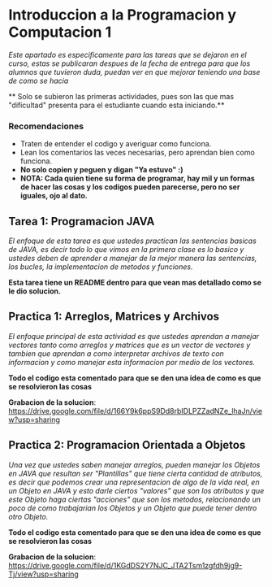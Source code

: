 # Introduccion a la Programacion y Computacion 1

_Este apartado es especificamente para las tareas que se dejaron en el curso, estas se publicaran despues de la fecha de entrega para que los alumnos que tuvieron duda, puedan ver en que mejorar teniendo una base de como se hacia_

** Solo se subieron las primeras actividades, pues son las que mas "dificultad" presenta para el estudiante cuando esta iniciando.**


### Recomendaciones
- Traten de entender el codigo y averiguar como funciona.
- Lean los comentarios las veces necesarias, pero aprendan bien como funciona.
- **No solo copien y peguen y digan "Ya estuvo" :)**
- **NOTA: Cada quien tiene su forma de programar, hay mil y un formas de hacer las cosas y los codigos pueden parecerse, pero no ser iguales, ojo al dato.**

## Tarea 1: Programacion JAVA
_El enfoque de esta tarea es que ustedes practican las sentencias basicas de JAVA, es decir todo lo que vimos en la primera clase es lo basico y ustedes deben de aprender a manejar de la mejor manera las sentencias, los bucles, la implementacion de metodos y funciones._

**Esta tarea tiene un README dentro para que vean mas detallado como se le dio solucion.**

## Practica 1: Arreglos, Matrices y Archivos
_El enfoque principal de esta actividad es que ustedes aprendan a manejar vectores tanto como arreglos y matrices que es un vector de vectores y tambien que aprendan a como interpretar archivos de texto con informacion y como manejar esta informacion por medio de los vectores._

**Todo el codigo esta comentado para que se den una idea de como es que se resolvieron las cosas**

**Grabacion de la solucion**: https://drive.google.com/file/d/166Y9k6ppS9Dd8rbIDLPZZadNZe_lhaJn/view?usp=sharing

## Practica 2: Programacion Orientada a Objetos
_Una vez que ustedes saben manejar arreglos, pueden manejar los Objetos en JAVA que resultan ser "Plantillas" que tiene cierta cantidad de atributos, es decir que podemos crear una representacion de algo de la vida real, en un Objeto en JAVA y esto darle ciertos "valores" que son los atributos y que este Objeto haga ciertas "acciones" que son los metodos, relacionando un poco de como trabajarian los Objetos y un Objeto que puede tener dentro otro Objeto._

**Todo el codigo esta comentado para que se den una idea de como es que se resolvieron las cosas**

**Grabacion de la solucion**: https://drive.google.com/file/d/1KGdDS2Y7NJC_JTA2Tsm1zgfdh9jg9-Tj/view?usp=sharing
